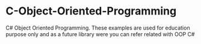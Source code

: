 # C-Object-Oriented-Programming
C# Object Oriented Programming. These examples are used for education purpose only and as a future library were you can refer related with OOP C#

